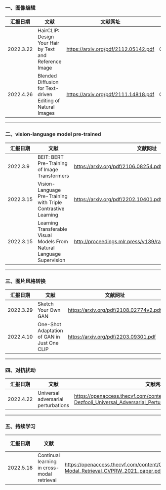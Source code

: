 ### 一、图像编辑

| 汇报日期 | 文献 | 文献网址 | 来源 | github地址 |
| ---- | ---- | ---- | ---- | ---- |
| 2022.3.22 | HairCLIP: Design Your Hair by Text and Reference Image | https://arxiv.org/pdf/2112.05142.pdf | CVPR2022 | https://github.com/wty-ustc/HairCLIP |
| 2022.4.26 | Blended Diffusion for Text-driven Editing of Natural Images | https://arxiv.org/pdf/2111.14818.pdf | CVPR2022 | http://omriavrahami.com/blended-diffusion-page/ |

---

### 二、vision-language model pre-trained

| 汇报日期 | 文献 | 文献网址 | 来源 | github地址 |
| ---- | ---- | ---- | ---- | ---- |
| 2022.3.9 | BEIT: BERT Pre-Training of Image Transformers | https://arxiv.org/pdf/2106.08254.pdf | ICLR2022 | https://aka.ms/beit |
| 2022.3.15 | Vision-Language Pre-Training with Triple Contrastive Learning | https://arxiv.org/pdf/2202.10401.pdf | CVPR2022 |https://github.com/uta-smile/ |
| 2022.3.15 | Learning Transferable Visual Models From Natural Language Supervision | http://proceedings.mlr.press/v139/radford21a/radford21a.pdf | ICML2021 | https://github.com/OpenAI/CLIP |

---

### 三、图片风格转换

| 汇报日期 | 文献 | 文献网址 | 来源 | github地址 |
| ---- | ---- | ---- | ---- | ---- |
| 2022.3.29 | Sketch Your Own GAN | https://arxiv.org/pdf/2108.02774v2.pdf | ICCV2021 | https://github.com/PeterWang512/GANSketching |
| 2022.4.10 | One-Shot Adaptation of GAN in Just One CLIP | https://arxiv.org/pdf/2203.09301.pdf | arXiv2203 | https://github.com/submission6378/OneshotCLIP |

---

### 四、对抗扰动

| 汇报日期 | 文献 | 文献网址 | 来源 | github地址 |
| ---- | ---- | ---- | ---- | ---- |
| 2022.4.22 | Universal adversarial perturbations | https://openaccess.thecvf.com/content_cvpr_2017/papers/Moosavi-Dezfooli_Universal_Adversarial_Perturbations_CVPR_2017_paper.pdf | CVPR2017 | https://github.com/LTS4/universal |

---

### 五、持续学习
| 汇报日期 | 文献 | 文献网址 | 来源 | github地址 |
| ---- | ---- | ---- | ---- | ---- |
| 2022.5.18 | Continual learning in cross-modal retrieval | https://openaccess.thecvf.com/content/CVPR2021W/CLVision/papers/Wang_Continual_Learning_in_Cross-Modal_Retrieval_CVPRW_2021_paper.pdf | CVPR2021 | / |

